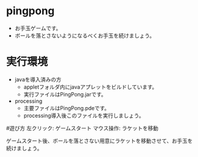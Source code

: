 # pingpong
- お手玉ゲームです。
- ボールを落とさないようになるべくお手玉を続けましょう。

# 実行環境
- javaを導入済みの方
	- appletフォルダ内にjavaアプレットをビルドしています。
	- 実行ファイルはPingPong.jarです。
- processing
	- 主要ファイルはPingPong.pdeです。
	- processing導入後このファイルを実行しましょう。

#遊び方
左クリック: ゲームスタート
マウス操作: ラケットを移動

ゲームスタート後、ボールを落とさない用意にラケットを移動させて、お手玉を続けましょう。